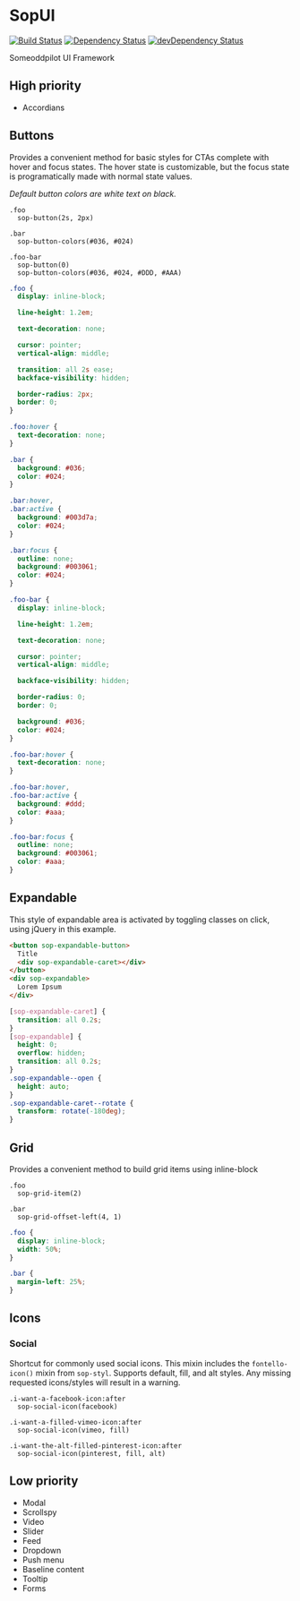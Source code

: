 # SopUI

[![Build Status](https://travis-ci.org/SomeoddpilotInc/SopUI.svg?branch=master)](https://travis-ci.org/SomeoddpilotInc/SopUI)
[![Dependency Status](https://david-dm.org/SomeoddpilotInc/SopUI.svg)](https://david-dm.org/SomeoddpilotInc/SopUI)
[![devDependency Status](https://david-dm.org/SomeoddpilotInc/SopUI/dev-status.svg)](https://david-dm.org/SomeoddpilotInc/SopUI#info=devDependencies)

Someoddpilot UI Framework

## High priority

* Accordians

##  Buttons

Provides a convenient method for basic styles for CTAs complete with hover and focus states. The hover state is customizable, but the focus state is programatically made with normal state values.

*Default button colors are white text on black.*

```stylus
.foo
  sop-button(2s, 2px)

.bar
  sop-button-colors(#036, #024)

.foo-bar
  sop-button(0)
  sop-button-colors(#036, #024, #DDD, #AAA)
```

```css
.foo {
  display: inline-block;

  line-height: 1.2em;

  text-decoration: none;

  cursor: pointer;
  vertical-align: middle;

  transition: all 2s ease;
  backface-visibility: hidden;

  border-radius: 2px;
  border: 0;
}

.foo:hover {
  text-decoration: none;
}

.bar {
  background: #036;
  color: #024;
}

.bar:hover,
.bar:active {
  background: #003d7a;
  color: #024;
}

.bar:focus {
  outline: none;
  background: #003061;
  color: #024;
}

.foo-bar {
  display: inline-block;

  line-height: 1.2em;

  text-decoration: none;

  cursor: pointer;
  vertical-align: middle;

  backface-visibility: hidden;

  border-radius: 0;
  border: 0;

  background: #036;
  color: #024;
}

.foo-bar:hover {
  text-decoration: none;
}

.foo-bar:hover,
.foo-bar:active {
  background: #ddd;
  color: #aaa;
}

.foo-bar:focus {
  outline: none;
  background: #003061;
  color: #aaa;
}
```
##  Expandable

This style of expandable area is activated by toggling classes on click, using jQuery in this example.

```html
<button sop-expandable-button>
  Title
  <div sop-expandable-caret></div>
</button>
<div sop-expandable>
  Lorem Ipsum
</div>
```

```css
[sop-expandable-caret] {
  transition: all 0.2s;
}
[sop-expandable] {
  height: 0;
  overflow: hidden;
  transition: all 0.2s;
}
.sop-expandable--open {
  height: auto;
}
.sop-expandable-caret--rotate {
  transform: rotate(-180deg);
}

```

##  Grid

Provides a convenient method to build grid items using inline-block

```stylus
.foo
  sop-grid-item(2)

.bar
  sop-grid-offset-left(4, 1)
```

```css
.foo {
  display: inline-block;
  width: 50%;
}

.bar {
  margin-left: 25%;
}
```

## Icons

### Social

Shortcut for commonly used social icons. This mixin includes the `fontello-icon()` mixin from `sop-styl`. Supports default, fill, and alt styles. Any missing requested icons/styles will result in a warning.

```stylus
.i-want-a-facebook-icon:after
  sop-social-icon(facebook)

.i-want-a-filled-vimeo-icon:after
  sop-social-icon(vimeo, fill)

.i-want-the-alt-filled-pinterest-icon:after
  sop-social-icon(pinterest, fill, alt)
```

## Low priority

* Modal
* Scrollspy
* Video
* Slider
* Feed
* Dropdown
* Push menu
* Baseline content
* Tooltip
* Forms
